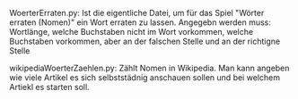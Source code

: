 WoerterErraten.py:
Ist die eigentliche Datei, um für das Spiel "Wörter erraten (Nomen)" ein Wort erraten zu lassen.
Angegebn werden muss:  Wortlänge, welche Buchstaben nicht im Wort vorkommen, welche Buchstaben vorkommen, aber an der falschen Stelle und an der richtigne Stelle

wikipediaWoerterZaehlen.py:
Zählt Nomen in Wikipedia. Man kann angeben wie viele Artikel es sich selbststädnig anschauen sollen und bei welchem Artiekl es starten soll.
